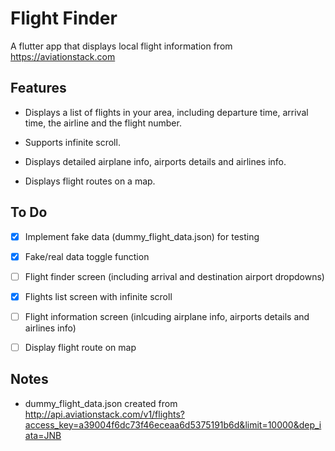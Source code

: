 # Flight Finder
A flutter app that displays local flight information from https://aviationstack.com
## Features

- Displays a list of flights in your area, including departure time, arrival time, the airline and the flight number.

- Supports infinite scroll.

- Displays detailed airplane info, airports details and airlines info.

- Displays flight routes on a map.
## To Do

- [X] Implement fake data (dummy_flight_data.json) for testing

- [X] Fake/real data toggle function

- [ ] Flight finder screen (including arrival and destination airport dropdowns)

- [X] Flights list screen with infinite scroll

- [ ] Flight information screen (inlcuding airplane info, airports details and airlines info)

- [ ] Display flight route on map
## Notes
- dummy_flight_data.json created from http://api.aviationstack.com/v1/flights?access_key=a39004f6dc73f46eceaa6d5375191b6d&limit=10000&dep_iata=JNB